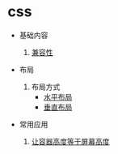 # css
* 基础内容
  1. [兼容性](basic/Compatibility.md)

* 布局
  1. 布局方式
      * [水平布局](layout/HorizontalCenter.md)
      * [垂直布局](layout/VerticalCenter.md)

* 常用应用
  1. [让容器高度等于屏幕高度](example/height_100_percent.md)
